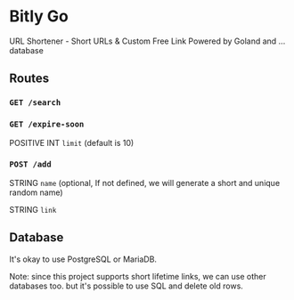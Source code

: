 # Bitly Go

URL Shortener - Short URLs &amp; Custom Free Link Powered by Goland and ... database

## Routes


### `GET /search`

### `GET /expire-soon`

POSITIVE INT `limit` (default is 10)

### `POST /add`

STRING `name` (optional, If not defined, we will generate a short and unique random name)

STRING `link`

## Database

It's okay to use PostgreSQL or MariaDB.

Note: since this project supports short lifetime links, we can use other databases too. but it's possible to use SQL and delete old rows.
